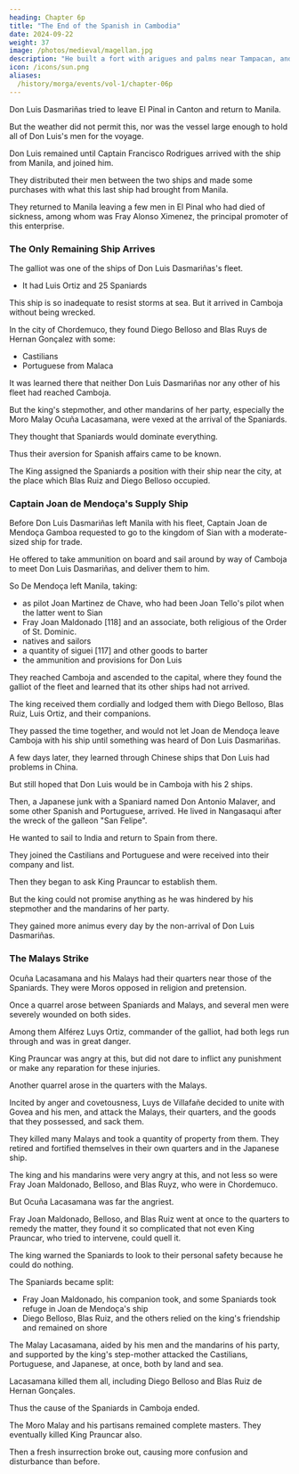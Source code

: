```yaml
---
heading: Chapter 6p
title: "The End of the Spanish in Cambodia"
date: 2024-09-22
weight: 37
image: /photos/medieval/magellan.jpg
description: "He built a fort with arigues and palms near Tampacan, and founded a Spanish settlement which he named Murcia"
icon: /icons/sun.png
aliases:
  /history/morga/events/vol-1/chapter-06p
---
```




<!-- After Don Juan de Çamudio's departure from El Pinal, where Don Luis Dasmariñas remained with his junk awaiting the assistance that he expected from Manila and which he had requested through Don Joan and Alférez Francisco Rodrigues, Don Luis thought that, since some time had passed, the answer was being delayed, while his people were suffering great want and cold there. Therefore he -->

Don Luis Dasmariñas tried to leave El Pinal in Canton and return to Manila. 

But the weather did not permit this, nor was the vessel large enough to hold all of Don Luis's men for the voyage.

<!-- He stopped near the fort where the Portuguese of Macan again sent him many messages and requests to leave the coast at once, warning him that they would seize him and his companions, and would send them to India, where they would be severely punished. Don Luis always answered them that he had not come to harm or offend them, but that he was going to the kingdom of Camboja for the service of God and of his Majesty; that he had been shipwrecked and had suffered many hardships, the severest of which had been due to the Portuguese of Macan themselves, subjects of his Majesty; that he was expecting help from Manila in order that he might return thither; and that he begged and requested them to aid and protect him, and to free the two Castilians whom they had seized.

Finally he declared that if, in spite of all this, they should attempt to do him any harm or injury, he would defend himself to the best of his ability; and he protested that any losses resulting therefrom would lie at their door.


Thenceforward Don Luis Dasmariñas kept strict watch on his ship. He kept his weapons ready and the artillery loaded, and was on his guard day and night. And he was not mistaken, for  -->

<!-- The people of Macan resolved to attack Don Luis to seize him.

To this end the chief captain himself came one day, with some fustas and other vessels, and with men armed with javelins, guns, and artillery, when they thought the Castilians would be off their guard, to attack Don Luis Dasmariñas. The latter, suspecting what was about to happen, awaited them arms in hand; and as he saw the Portuguese fleet attacking him, he began to play upon them with his muskets, arquebuses, and a few pieces of artillery, with such rapidity that he inflicted a very severe loss upon his enemy and upon the ship which carried the chief captain, killing one of his pages who stood behind him, and other persons. 

The chief captain retired with all the other vessels, and they made for the high sea, having been defeated by Don Luis, who did not attempt to follow them but remained on the watch.

As the Portuguese did not dare attack him again they made for Macan, and Don Luis Dasmariñas put into the port of El Pinal, where he thought he would be in greater security. There  -->

Don Luis remained until Captain Francisco Rodrigues arrived with the ship from Manila, and joined him. 

They distributed their men between the two ships and made some purchases with what this last ship had brought from Manila.

<!-- , in the very city of Macan, for the Portuguese, for the sake of their own interests, gave and sold them goods, in spite of a certain apprehension of the law.  -->

They returned to Manila leaving a few men in El Pinal who had died of sickness, among whom was Fray Alonso Ximenez, the principal promoter of this enterprise. 

<!-- His associate, Fray Diego Aduarte, did not choose to return to Manila, but went to Macan and thence to Goa, in order to go to España. Don Luis reached Manila with both ships, and his expedition to Camboja and his conduct of the said enterprise remained in this state. -->


### The Only Remaining Ship Arrives

The galliot was one of the ships of Don Luis Dasmariñas's fleet. 
- It had Luis Ortiz and 25 Spaniards

<!-- It after having put into Cagayan and refitted there, sailed again during fairly good weather to find the fleet.  -->

This ship is so inadequate to resist storms at sea. But it arrived in Camboja without being wrecked.

<!-- It made its way along the coast of Cochinchina and Champan, inside the shoals of Aynao, and reached the bar of Camboja. Expecting to find all or some of the ships of its convoy within the bar, it ascended the river as far as  -->

In the city of Chordemuco, they found Diego Belloso and Blas Ruys de Hernan Gonçalez with some:
- Castilians
- Portuguese from Malaca

 <!-- and with whose assistance many battles had been won in favor of King Prauncar, who had been restored to his kingdom, although some of his provinces had not been entirely pacified.  -->

It was learned there that neither Don Luis Dasmariñas nor any other of his fleet had reached Camboja.

<!-- Those in the galliot said that Don Luis was coming in person with a large force of ships, men, arms, and some religious, to accomplish what he had always desired to do in that kingdom; that he would not be long in coming; and that their galliot and crew belonged to his fleet.

Blas Ruis and his Castilian companions greatly rejoiced over so opportune news. The former thought that everything was turning out well, and that now, according to the present state of affairs, matters would be accomplished and settled as they wished. Diego Belloso and his party, although they did not show their regret, were not so pleased, for they much preferred the happy termination and reward of this expedition to be for the Portuguese and the government of India. They had had certain quarrels and disputes with Blas Ruis over this.

But seeing that the affair had reached this state, they conformed to the times. Thereupon all joined together, Portuguese and Castilians, and informed Prauncar and his mandarins of the arrival of Alférez Luis Ortiz with his galliot and companions, saying that they were part of a large fleet which would shortly arrive, and that Don Luis Dasmariñas was coming in it in person, with religious and men to aid and serve the king, in conformity to what he himself had requested in his letter to Manila, several months before. The king seemed pleased at this, and so did some of his mandarins who liked the Spaniards, and recognized what benefits they had derived from them hitherto. 

These believed that the matter would turn out as it was represented to them. -->

But the king's stepmother, and other mandarins of her party, especially the Moro Malay Ocuña Lacasamana, were vexed at the arrival of the Spaniards.

They thought that Spaniards would dominate everything.

<!-- latter, being valiant men, numerous, and so courageous, as they already knew, , or at least would take the best; moreover they alone wished to deal with King Prauncar.  -->

Thus their aversion for Spanish affairs came to be known.

 <!-- to be as great as the favor with which Prauncar, on the contrary, regarded them.  -->

The King assigned the Spaniards a position with their ship near the city, at the place which Blas Ruiz and Diego Belloso occupied.

<!-- Governor Don Francisco Tello to allow him -->


### Captain Joan de Mendoça's Supply Ship

Before Don Luis Dasmariñas left Manila with his fleet, Captain Joan de Mendoça Gamboa requested to go to the kingdom of Sian with a moderate-sized ship for trade. 

<!-- For the greater security of his voyage and business, he asked the governor to give him letters to the king of Sian, in which the latter should be informed that he was sent as the governor's ambassador and messenger to continue the peace, friendship, and commerce which Joan Tello de Aguirre had contracted with Sian the year before. -->

<!-- Seeing that Don Luis Dasmariñas, who was on the way to Camboja, had left in Manila for another occasion some ammunition and other things of use to his fleet, Don Joan, in order better to facilitate the granting of his request,  -->

He offered to take ammunition on board and sail around by way of Camboja to meet Don Luis Dasmariñas, and deliver them to him.

<!-- The governor thought the two proposals timely, and having furnished him with the necessary despatches,  -->

So De Mendoça left Manila, taking:
- as pilot Joan Martinez de Chave, who had been Joan Tello's pilot when the latter went to Sian
- Fray Joan Maldonado [118] and an associate, both religious of the Order of St. Dominic. 
- natives and sailors
- a quantity of siguei [117] and other goods to barter
- the ammunition and provisions for Don Luis


<!-- The former was a grave and learned man and a very intimate friend of Don Luis Dasmariñas, to whom his order took great pleasure in sending him as a companion. They left Manila, without knowing of Don Luis's shipwreck two months after the latter had set sail. Crossing over the shoals they shortly reached the bar of  -->

They reached Camboja and ascended to the capital, where they found the galliot of the fleet and learned that its other ships had not arrived. 

The king received them cordially and lodged them with Diego Belloso, Blas Ruiz, Luis Ortiz, and their companions.

They passed the time together, and would not let Joan de Mendoça leave Camboja with his ship until something was heard of Don Luis Dasmariñas.

A few days later, they learned through Chinese ships that Don Luis had problems in China. 

 <!-- the latter had put into China with difficulty and in distress, and that he was there preparing to continue his voyage. Although this event caused them sorrow, they  -->

But still hoped that Don Luis would be in Camboja with his 2 ships.


Then, a Japanese junk with a Spaniard named Don Antonio Malaver, and some other Spanish and Portuguese, arrived. He lived in Nangasaqui after the wreck of the galleon "San Felipe".

He wanted to sail to India and return to Spain from there. 

<!-- A mestizo, named Govea, son of a Portuguese and a Japanese woman who lived in Japon.

He collected some mestizo companions, as well as Japanese and Portuguese, on his junk which he owned in the port of Nangasaqui, with the intention of coasting along China, Champan, and Camboja, to seek adventures and to barter, but mainly to make prizes of what they might meet at sea. 

With them embarked a Castilian Don Antonio Malaver, an Italian soldier, who had 

He came to the Filipinas from Nueva España as captain and sargento-mayor of the troops brought by Doctor Antonio de Morga.

Don Antonio Malaver wanted to return to Spain via India. -->

<!-- had no wish to return to the Filipinas, thinking that by that way he could go to India and thence to España, and that on the road there might fall to him some share of the illgotten gains of that voyage,  -->

<!-- So he embarked with Govea. 

After they had run down the coast, they heard news of the Spaniards' entry into Camboja.

Don Antonio persuaded Govea to enter the river of Camboja to thrive better than at sea. went up as far as Chordemuco -->

They joined the Castilians and Portuguese and were received into their company and list.

<!-- As they all—and they were a considerable number of men—saw the delay of Don Luis Dasmariñas, they proclaimed as leaders Fray Joan Maldonado, Diego Belloso, and Blas Ruis.  -->

Then they began to ask King Prauncar to establish them.

<!-- on their own account concerning their establishment and comfort, and to request lands and rice for their maintenance and other things which had been promised them, alleging that they did not derive the necessary usufruct and profit out of his concessions to Belloso and Blas Ruis.  gave them good hopes for everything he brought nothing to a conclusion, being -->

But the king could not promise anything as he was hindered by his stepmother and the mandarins of her party.

<!-- who would have liked to see the Spaniards out of the kingdom; and in this  -->

They gained more animus every day by the non-arrival of Don Luis Dasmariñas. 

<!-- Consequently, the Spaniards spent the time in going to and fro between their quarters and the city to negotiate with the king, with whose answers and conversations they sometimes returned satisfied and at other times not so much so. -->


### The Malays Strike

Ocuña Lacasamana and his Malays had their quarters near those of the Spaniards. They were Moros opposed in religion and pretension.

Once a quarrel arose between Spaniards and Malays, and several men were severely wounded on both sides. 

Among them Alférez Luys Ortiz, commander of the galliot, had both legs run through and was in great danger. 

King Prauncar was angry at this, but did not dare to inflict any punishment or make any reparation for these injuries.

<!-- While matters were at such a heat and the Malays were ill-disposed toward the Spaniards, one day while Fray Joan Maldonado, Diego Belloso, and Blas Ruyz were in the city, and Luys de Villafañe was in command of the quarters, on account of the wounds and illness of Luys Ortiz, -->

Another quarrel arose in the quarters with the Malays. 

Incited by anger and covetousness, Luys de Villafañe decided to unite with Govea and his men, and attack the Malays, their quarters, and the goods that they possessed, and sack them.

<!-- , taking advantage of this opportunity, determined, with a few Spaniards who followed him, to  -->

They killed many Malays and took a quantity of property from them. They retired and fortified themselves in their own quarters and in the Japanese ship.

The king and his mandarins were very angry at this, and not less so were Fray Joan Maldonado, Belloso, and Blas Ruyz, who were in Chordemuco.

But Ocuña Lacasamana was far the angriest. 

<!-- at seeing the injury and insult done him, and at the breaking of the peace so recently made in reference to former quarrels. -->

Fray Joan Maldonado, Belloso, and Blas Ruiz went at once to the quarters to remedy the matter, they found it so complicated that not even King Prauncar, who tried to intervene, could quell it.

The king warned the Spaniards to look to their personal safety because he could do nothing. 

<!-- , for he saw their party fallen and in great danger, without his being able to help it. -->

The Spaniards became split:
- Fray Joan Maldonado, his companion took, and some Spaniards took refuge in Joan de Mendoça's ship
- Diego Belloso, Blas Ruiz, and the others relied on the king's friendship and remained on shore
 <!-- for greater security, and some Spaniards did the same. -->

<!-- , although facing the matter in company with Diego Belloso and Bias Ruis, yet   -->

 <!-- their services in the country, , although they took every precaution and kept the closest possible guard over their safety. [119] -->

The Malay Lacasamana, aided by his men and the mandarins of his party, and supported by the king's step-mother attacked the Castilians, Portuguese, and Japanese, at once, both by land and sea.

 <!-- lost no more time, nor the present opportunity, but Finding them separated—although some offered as much resistance as possible—he -->

Lacasamana killed them all, including Diego Belloso and Blas Ruiz de Hernan Gonçales.

<!-- Then he burned their quarters and vessels except that of Joan de Mendoça. 

Joan and Fray Joan Maldonado 

, who, fearing the danger, descended the river toward the sea and defended himself against some praus that had followed him. He took with him , the latter's associate, and some few Spaniards. On shore there remained alive only one Franciscan religious, five Manila Indians, and a Castilian named Joan Dias, whom the king, who grieved exceedingly for the deaths of the Spaniards, had hid carefully in the open country.

Although the king advised the friar not to appear in public until the Malays were appeased, that religious, imagining that he could escape their fury, emerged with two Indians in order to escape from the kingdom. 

But they were found and killed like the others. Joan Dias and three Indians remained many days in concealment, and the king maintained them, until, after other events, they could appear.  -->

Thus the cause of the Spaniards in Camboja ended. 

The Moro Malay and his partisans remained complete masters. They eventually killed King Prauncar also. 

<!-- They managed the affairs of the kingdom with so little respect for , that finally they killed him also. -->

Then a fresh insurrection broke out, causing more confusion and disturbance than before.

<!-- , the provinces revolted, each man seized whatever he could, and there was  -->
